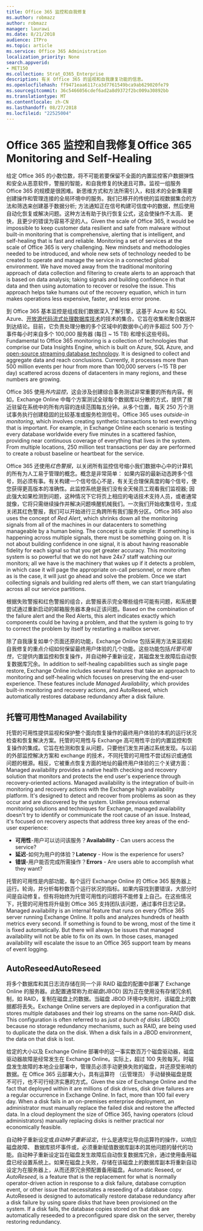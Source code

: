 ```yaml
---
title: Office 365 监控和自我修复
ms.author: robmazz
author: robmazz
manager: laurawi
ms.date: 8/21/2018
audience: ITPro
ms.topic: article
ms.service: Office 365 Administration
localization_priority: None
search.appverid:
- MET150
ms.collection: Strat_O365_Enterprise
description: 有关 Office 365 的监视和自我康复功能的信息。
ms.openlocfilehash: ff9471eaa6117ca3d7761549bca9ab629020fe79
ms.sourcegitcommit: 36c5466056cdef6ad2a8d9372f2bc009a30892bb
ms.translationtype: MT
ms.contentlocale: zh-CN
ms.lasthandoff: 08/27/2018
ms.locfileid: "22525004"
---
```

# <a name="office-365-monitoring-and-self-healing"></a><span data-ttu-id="17b2b-103">Office 365 监控和自我修复</span><span class="sxs-lookup"><span data-stu-id="17b2b-103">Office 365 Monitoring and Self-Healing</span></span>
<span data-ttu-id="17b2b-p101">给定 Office 365 的小数位数，将不可能若要保留不全面的内置监控客户数据弹性和安全从恶意软件，警报的智能，和自我修复的快速且可靠。监视一组服务 Office 365 的规模是很困难。新思维方式和方法所需引入，和技术的全新集需要创建操作和管理连接的全局环境中的服务。我们已移开的传统的监视数据集合的方法和筛选来创建基于数据分析; 方法通知正在信号构建可信度中的数据，然后使用自动化恢复或解决问题。这种方法有助于执行恢复公式，这会使操作不太高、 更快，且更少的错误为容易不足的人。</span><span class="sxs-lookup"><span data-stu-id="17b2b-p101">Given the scale of Office 365, it would be impossible to keep customer data resilient and safe from malware without built-in monitoring that is comprehensive, alerting that is intelligent, and self-healing that is fast and reliable. Monitoring a set of services at the scale of Office 365 is very challenging. New mindsets and methodologies needed to be introduced, and whole new sets of technology needed to be created to operate and manage the service in a connected global environment. We have moved away from the traditional monitoring approach of data collection and filtering to create alerts to an approach that is based on data analysis; taking signals and building confidence in that data and then using automation to recover or resolve the issue. This approach helps take humans out of the recovery equation, which in turn makes operations less expensive, faster, and less error prone.</span></span> 

<span data-ttu-id="17b2b-p102">到 Office 365 基本监控是组成我们数据深入了解引擎，这基于 Azure 和 SQL Azure、[开放源代码流式处理数据库技术](http://cassandra.apache.org/)的技术的集合。它旨在收集和聚合数据并到达结论。目前，它负责处理分散的多个区域中的数据中心的许多超过 500 万个事件每小时来自多个 100,000 服务器 (每日 ~ 15 TB) 和增长这些号码。</span><span class="sxs-lookup"><span data-stu-id="17b2b-p102">Fundamental to Office 365 monitoring is a collection of technologies that comprise our Data Insights Engine, which is built on Azure, SQL Azure, and [open-source streaming database technology](http://cassandra.apache.org/). It is designed to collect and aggregate data and reach conclusions. Currently, it processes more than 500 million events per hour from more than 100,000 servers (~15 TB per day) scattered across dozens of datacenters in many regions, and these numbers are growing.</span></span> 

<span data-ttu-id="17b2b-p103">Office 365 使用*外内监控*，这会涉及创建综合事务测试非常重要的所有内容。例如，Exchange Online 中每个方案测试全球每个数据库以分散的方式，提供了接近驻留在系统中的所有内容的连续范围每五分钟。从多个位置，每天 250 万个测试事务执行创建稳固的比较基准或服务检测信号。</span><span class="sxs-lookup"><span data-stu-id="17b2b-p103">Office 365 uses *outside-in monitoring*, which involves creating synthetic transactions to test everything that is important. For example, in Exchange Online each scenario is testing every database worldwide every five minutes in a scattered fashion, providing near continuous coverage of everything that lives in the system. From multiple locations, 250 million test transactions per day are performed to create a robust baseline or heartbeat for the service.</span></span> 

<span data-ttu-id="17b2b-p104">Office 365 还使用*红色警报*，以关闭所有监控信号缩小我们数据中心中的计算机的所有为人工易于管理的概念。概念是非常简单： 如果内容的最新动态跨多个信号，则必须有事。有关构建一个信号信心不是，有关无合理保真度的每个信号，使您获得更高版本的准确性。此监控系统是我们没有全天候员工观看我们监视器; 因此强大如果检测到问题，这种情况下它将页上相应的电话技术支持人员，或者通常就像，它将只需继续操作并解决问题唤醒机械我们。一次我们开始收集信号，生成关闭其红色警报，我们可以开始进行三角跨所有我们服务分区。</span><span class="sxs-lookup"><span data-stu-id="17b2b-p104">Office 365 also uses the concept of *Red Alert*, which shrinks down all the monitoring signals from all of the machines in our datacenters to something manageable by a human being. The concept is quite simple: If something is happening across multiple signals, there must be something going on. It is not about building confidence in one signal, it is about having reasonable fidelity for each signal so that you get greater accuracy. This monitoring system is so powerful that we do not have 24x7 staff watching our monitors; all we have is the machinery that wakes up if it detects a problem, in which case it will page the appropriate on-call personnel, or more often as is the case, it will just go ahead and solve the problem. Once we start collecting signals and building red alerts off them, we can start triangulating across all our service partitions.</span></span> 

<span data-ttu-id="17b2b-120">根据失败警报和红色警报的组合，此警报表示完全哪些组件可能有问题，和系统要尝试通过重新启动的邮箱服务器本身纠正该问题。</span><span class="sxs-lookup"><span data-stu-id="17b2b-120">Based on the combination of the failure alert and the Red Alerts, this alert indicates exactly which components could be having a problem, and that the system is going to try to correct the problem by itself by restarting a mailbox server.</span></span> 

<span data-ttu-id="17b2b-p105">除了自我康复如单个页面还原的功能，Exchange Online 包括采用方法来监视和自我修复的重点介绍如何保留最终用户体验的几个功能。这些功能包括*托管可用性*，它提供内置监控和恢复操作，并自动种子重新设定，其磁盘发生故障后自动恢复数据库冗余。</span><span class="sxs-lookup"><span data-stu-id="17b2b-p105">In addition to self-healing capabilities such as single page restore, Exchange Online includes several features that take an approach to monitoring and self-healing which focuses on preserving the end-user experience. These features include *Managed Availability*, which provides built-in monitoring and recovery actions, and AutoReseed, which automatically restores database redundancy after a disk failure.</span></span> 

## <a name="managed-availability"></a><span data-ttu-id="17b2b-123">托管可用性</span><span class="sxs-lookup"><span data-stu-id="17b2b-123">Managed Availability</span></span> 
<span data-ttu-id="17b2b-p106">托管的可用性提供监视和保护整个面向恢复操作的最终用户体验的本机的运行状况检查和恢复解决方案。托管的可用性与 Exchange 高可用性平台的内置监控和恢复操作的集成。它旨在检测和恢复从问题，只要他们发生并通过系统发现。与以前的外部监控解决方案和 exchange 的技术，不同托管的可用性不尝试标识或通信问题的根源。相反，它被重点恢复方面的地址的最终用户体验的三个关键方面：</span><span class="sxs-lookup"><span data-stu-id="17b2b-p106">Managed availability provides a native health checking and recovery solution that monitors and protects the end user's experience through recovery-oriented actions. Managed availability is the integration of built-in monitoring and recovery actions with the Exchange high availability platform. It's designed to detect and recover from problems as soon as they occur and are discovered by the system. Unlike previous external monitoring solutions and techniques for Exchange, managed availability doesn't try to identify or communicate the root cause of an issue. Instead, it's focused on recovery aspects that address three key areas of the end-user experience:</span></span> 
- <span data-ttu-id="17b2b-129">**可用性**-用户可以访问该服务？</span><span class="sxs-lookup"><span data-stu-id="17b2b-129">**Availability** - Can users access the service?</span></span> 
- <span data-ttu-id="17b2b-130">**延迟**-如何为用户的体验？</span><span class="sxs-lookup"><span data-stu-id="17b2b-130">**Latency** - How is the experience for users?</span></span> 
- <span data-ttu-id="17b2b-131">**错误**-用户能否完成所需操作？</span><span class="sxs-lookup"><span data-stu-id="17b2b-131">**Errors** - Are users able to accomplish what they want?</span></span> 

<span data-ttu-id="17b2b-p107">托管的可用性是内部功能，每个运行 Exchange Online 的 Office 365 服务器上运行。轮询，并分析每秒数百个运行状况的指标。如果内容找到要错误，大部分时间是自动修复。但有将始终为托管可用性的问题将不能修复上自己。在这些情况下，托管的可用性将升级到 Office 365 支持团队该问题，通过事件日志记录。</span><span class="sxs-lookup"><span data-stu-id="17b2b-p107">Managed availability is an internal feature that runs on every Office 365 server running Exchange Online. It polls and analyzes hundreds of health metrics every second. If something is found to be wrong, most of the time it is fixed automatically. But there will always be issues that managed availability will not be able to fix on its own. In those cases, managed availability will escalate the issue to an Office 365 support team by means of event logging.</span></span> 

## <a name="autoreseed"></a><span data-ttu-id="17b2b-137">AutoReseed</span><span class="sxs-lookup"><span data-stu-id="17b2b-137">AutoReseed</span></span> 
<span data-ttu-id="17b2b-p108">将多个数据库和其日志流存储在同一个非 RAID 磁盘的配置中部署了 Exchange Online 的服务器。此配置通常称为*批磁盘*(JBOD) 因为正在使用没有存储冗余机制，如 RAID，复制在磁盘上的数据。当磁盘 JBOD 环境中失败时，该磁盘上的数据都将丢失。</span><span class="sxs-lookup"><span data-stu-id="17b2b-p108">Exchange Online servers are deployed in a configuration that stores multiple databases and their log streams on the same non-RAID disk. This configuration is often referred to as *just a bunch of disks* (JBOD) because no storage redundancy mechanisms, such as RAID, are being used to duplicate the data on the disk. When a disk fails in a JBOD environment, the data on that disk is lost.</span></span> 

<span data-ttu-id="17b2b-p109">给定的大小以及 Exchange Online 部署中的这一事实数百万个磁盘驱动器，磁盘驱动器故障是经常发生在 Exchange Online。实际上，超过 100 失败每天。时磁盘发生故障的本地企业部署中，管理员必须手动更换失败的磁盘，并还原受影响的数据。在 Office 365 云部署大小，具有运算符 （云管理员） 手动替换磁盘是既不可行，也不可行经济实惠的方式。</span><span class="sxs-lookup"><span data-stu-id="17b2b-p109">Given the size of Exchange Online and the fact that deployed within it are millions of disk drives, disk drive failures are a regular occurrence in Exchange Online. In fact, more than 100 fail every day. When a disk fails in an on-premises enterprise deployment, an administrator must manually replace the failed disk and restore the affected data. In a cloud deployment the size of Office 365, having operators (cloud administrators) manually replacing disks is neither practical nor economically feasible.</span></span> 

<span data-ttu-id="17b2b-p110">自动种子重新设定或*自动种子重新设定*，什么是通常比导向运算符的操作，以响应磁盘故障、 数据库损坏事件或，必须重新赋值数据库副本的其他问题的替代的功能。自动种子重新设定旨在磁盘发生故障后自动恢复数据库冗余，通过使用备用磁盘已经设置系统上。如果在磁盘上失败，存储在该磁盘上的数据库副本将重新自动设定为在服务器上，从而还原冗余预配置备用磁盘。</span><span class="sxs-lookup"><span data-stu-id="17b2b-p110">Automatic Reseed, or *AutoReseed*, is a feature that is the replacement for what is normally operator-driven action in response to a disk failure, database corruption event, or other issue that necessitates a reseeding of a database copy. AutoReseed is designed to automatically restore database redundancy after a disk failure by using spare disks that have been provisioned on the system. If a disk fails, the database copies stored on that disk are automatically reseeded to a preconfigured spare disk on the server, thereby restoring redundancy.</span></span> 